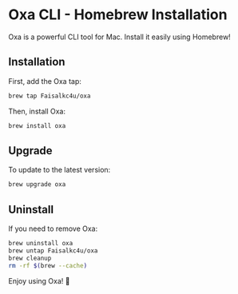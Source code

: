 # Oxa CLI - Homebrew Installation

Oxa is a powerful CLI tool for Mac. Install it easily using Homebrew!

## Installation

First, add the Oxa tap:

```sh
brew tap Faisalkc4u/oxa
```

Then, install Oxa:

```sh
brew install oxa
```

## Upgrade

To update to the latest version:

```sh
brew upgrade oxa
```

## Uninstall

If you need to remove Oxa:

```sh
brew uninstall oxa
brew untap Faisalkc4u/oxa
brew cleanup
rm -rf $(brew --cache)

```

Enjoy using Oxa! 🚀
